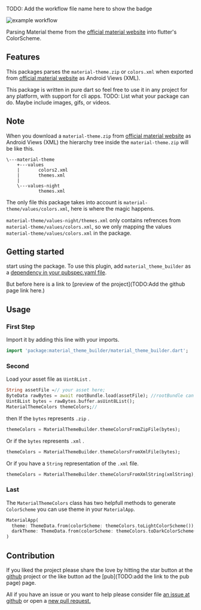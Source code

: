 <!-- 
This README describes the package. If you publish this package to pub.dev,
this README's contents appear on the landing page for your package.

For information about how to write a good package README, see the guide for
[writing package pages](https://dart.dev/guides/libraries/writing-package-pages). 

For general information about developing packages, see the Dart guide for
[creating packages](https://dart.dev/guides/libraries/create-library-packages)
and the Flutter guide for
[developing packages and plugins](https://flutter.dev/developing-packages). 
-->
<!-- Badges Start  -->

TODO: Add the workflow file name here to show the badge

![example workflow](https://github.com/Psyonix-Tech/material_theme_parser/actions/workflows/<WORKFLOW_FILE>/badge.svg)


<!-- Badges End -->
Parsing Material theme from the [official material website](https://material-foundation.github.io/material-theme-builder/) into flutter's ColorScheme.

## Features
This packages parses the `material-theme.zip` or `colors.xml` when exported from [official material website](https://material-foundation.github.io/material-theme-builder/) as Android Views (XML).

This package is written in pure dart so feel free to use it in any project for any platform, with support for cli apps. 
TODO: List what your package can do. Maybe include images, gifs, or videos.

## Note

When you download a `material-theme.zip` from [official material website](https://material-foundation.github.io/material-theme-builder/) as Android Views (XML) the hierarchy tree inside the `material-theme.zip` will be like this.
```
\---material-theme
    +---values
    |       colors2.xml
    |       themes.xml
    |
    \---values-night
            themes.xml
```
The only file this package takes into account is `material-theme/values/colors.xml`, here is where the magic happens.

`material-theme/values-night/themes.xml` only contains refrences from `material-theme/values/colors.xml`, so we only mapping the values `material-theme/values/colors.xml` in the package.

## Getting started

start using the package.
To use this plugin, add `material_theme_builder` as a [dependency in your pubspec.yaml file](https://flutter.dev/docs/development/platform-integration/platform-channels).

But before here is a link to [preview of the project](TODO:Add the github page link here.)

## Usage
### First Step
Import it by adding this line with your imports.
```dart
import 'package:material_theme_builder/material_theme_builder.dart';
```

### Second
Load your asset file as `Uint8List` .
```dart
String assetFile =// your asset here;
ByteData rawBytes = await rootBundle.load(assetFile); //rootBundle can be obtained from package:flutter/services.dart
Uint8List bytes = rawBytes.buffer.asUint8List();
MaterialThemeColors themeColors;//
```
then If the `bytes` represents `.zip` .

```dart
themeColors = MaterialThemeBuilder.themeColorsFromZipFile(bytes);
```
Or if the `bytes` represents `.xml` .
```dart
themeColors = MaterialThemeBuilder.themeColorsFromXmlFile(bytes);
```
Or if you have a `String` representation of the `.xml` file.

```dart
themeColors = MaterialThemeBuilder.themeColorsFromXmlString(xmlString);
```

### Last
The `MaterialThemeColors` class has two helpfull methods to generate `ColorScheme` you can use theme in your `MaterialApp`. 

```dart
MaterialApp(
  theme: ThemeData.from(colorScheme: themeColors.toLightColorScheme()),
  darkTheme: ThemeData.from(colorScheme: themeColors.toDarkColorScheme()),
)
```


## Contribution

If you liked the project please share the love by hitting the star button at the [github](https://github.com/Psyonix-Tech/material_theme_parser) project or the like button ad the [pub](TODO:add the link to the pub page) page.

All if you have an issue or you want to help please consider file [an issue at github](https://github.com/Psyonix-Tech/material_theme_parser/issues) or open a [new pull request.](https://github.com/Psyonix-Tech/material_theme_parser/pulls)